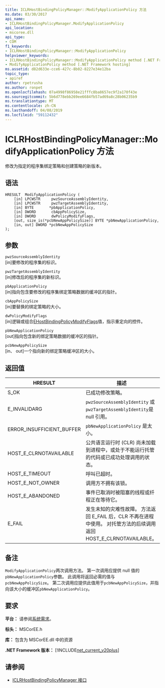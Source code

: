```yaml
---
title: ICLRHostBindingPolicyManager::ModifyApplicationPolicy 方法
ms.date: 03/30/2017
api_name:
- ICLRHostBindingPolicyManager.ModifyApplicationPolicy
api_location:
- mscoree.dll
api_type:
- COM
f1_keywords:
- ICLRHostBindingPolicyManager::ModifyApplicationPolicy
helpviewer_keywords:
- ICLRHostBindingPolicyManager::ModifyApplicationPolicy method [.NET Framework hosting]
- ModifyApplicationPolicy method [.NET Framework hosting]
ms.assetid: d82d633e-cce6-427c-8b02-8227e34e12ba
topic_type:
- apiref
author: rpetrusha
ms.author: ronpet
ms.openlocfilehash: 07a4998f86958e21fffc8ba8657ec9f2a170f43e
ms.sourcegitcommit: 5b6d778ebb269ee6684fb57ad69a8c28b06235b9
ms.translationtype: MT
ms.contentlocale: zh-CN
ms.lasthandoff: 04/08/2019
ms.locfileid: "59112432"
---
```

# <a name="iclrhostbindingpolicymanagermodifyapplicationpolicy-method"></a>ICLRHostBindingPolicyManager::ModifyApplicationPolicy 方法
修改为指定的程序集绑定策略和创建策略的新版本。  
  
## <a name="syntax"></a>语法  
  
```  
HRESULT  ModifyApplicationPolicy (  
    [in] LPCWSTR     pwzSourceAssemblyIdentity,   
    [in] LPCWSTR     pwzTargetAssemblyIdentity,  
    [in] BYTE       *pbApplicationPolicy,  
    [in] DWORD       cbAppPolicySize,  
    [in] DWORD       dwPolicyModifyFlags,  
    [out, size_is(*pcbNewAppPolicySize)] BYTE *pbNewApplicationPolicy,   
    [in, out] DWORD *pcbNewAppPolicySize  
);  
```  
  
## <a name="parameters"></a>参数  
 `pwzSourceAssemblyIdentity`  
 [in]要修改的程序集的标识。  
  
 `pwzTargetAssemblyIdentity`  
 [in]修改后的程序集的新标识。  
  
 `pbApplicationPolicy`  
 [in]指向包含要修改的程序集绑定策略数据的缓冲区的指针。  
  
 `cbAppPolicySize`  
 [in]要替换的绑定策略的大小。  
  
 `dwPolicyModifyFlags`  
 [in]逻辑或组合[EHostBindingPolicyModifyFlags](../../../../docs/framework/unmanaged-api/hosting/ehostbindingpolicymodifyflags-enumeration.md)值，指示重定向的控件。  
  
 `pbNewApplicationPolicy`  
 [out]指向包含新的绑定策略数据的缓冲区的指针。  
  
 `pcbNewAppPolicySize`  
 [in、 out]一个指向新的绑定策略缓冲区的大小。  
  
## <a name="return-value"></a>返回值  
  
|HRESULT|描述|  
|-------------|-----------------|  
|S_OK|已成功修改策略。|  
|E_INVALIDARG|`pwzSourceAssemblyIdentity` 或`pwzTargetAssemblyIdentity`是 null 引用。|  
|ERROR_INSUFFICIENT_BUFFER|`pbNewApplicationPolicy` 是太小。|  
|HOST_E_CLRNOTAVAILABLE|公共语言运行时 (CLR) 尚未加载到进程中，或处于不能运行托管的代码或已成功处理调用的状态。|  
|HOST_E_TIMEOUT|呼叫已超时。|  
|HOST_E_NOT_OWNER|调用方不拥有该锁。|  
|HOST_E_ABANDONED|事件已取消时被阻塞的线程或纤程正在等待它。|  
|E_FAIL|发生未知的灾难性故障。 方法返回 E_FAIL 后，CLR 不再在进程中使用。 对托管方法的后续调用返回 HOST_E_CLRNOTAVAILABLE。|  
  
## <a name="remarks"></a>备注  
 `ModifyApplicationPolicy`两次调用方法。 第一次调用应提供 null 值的`pbNewApplicationPolicy`参数。 此调用将返回必需的值与`pcbNewAppPolicySize`。 第二次调用应提供此值用于`pcbNewAppPolicySize`，并指向该大小的缓冲区`pbNewApplicationPolicy`。  
  
## <a name="requirements"></a>要求  
 **平台：** 请参阅[系统需求](../../../../docs/framework/get-started/system-requirements.md)。  
  
 **标头：** MSCorEE.h  
  
 **库：** 包含为 MSCorEE.dll 中的资源  
  
 **.NET Framework 版本：** [!INCLUDE[net_current_v20plus](../../../../includes/net-current-v20plus-md.md)]  
  
## <a name="see-also"></a>请参阅

- [ICLRHostBindingPolicyManager 接口](../../../../docs/framework/unmanaged-api/hosting/iclrhostbindingpolicymanager-interface.md)
